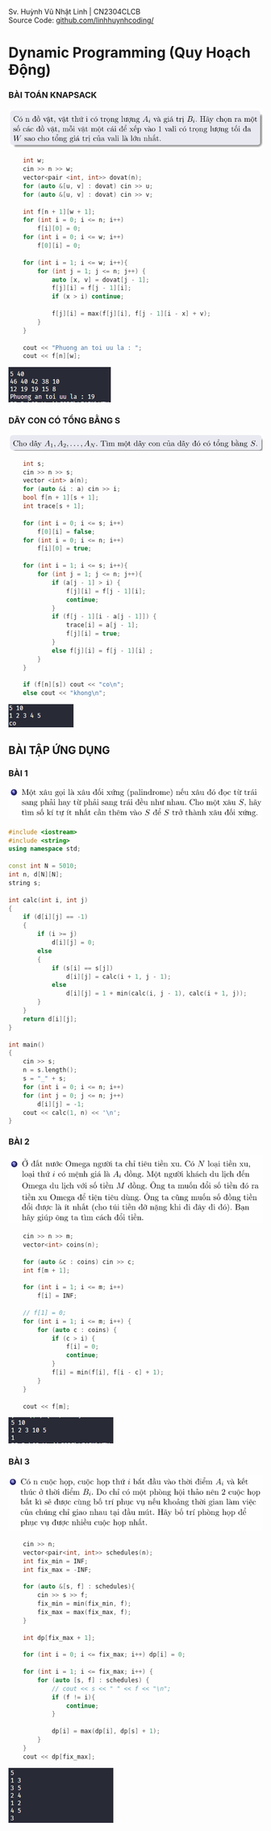 Sv. Huỳnh Vũ Nhật Linh |
CN2304CLCB  
Source Code: [github.com/linhhuynhcoding/](https://github.com/linhhuynhcoding/UTH-assignment/tree/master/d%26aAlgo/Lab5)

# Dynamic Programming (Quy Hoạch Động)

### BÀI TOÁN KNAPSACK 
![alt text](image-1.png)
```cpp
    int w;
    cin >> n >> w;
    vector<pair <int, int>> dovat(n);
    for (auto &[u, v] : dovat) cin >> u;
    for (auto &[u, v] : dovat) cin >> v;

    int f[n + 1][w + 1];
    for (int i = 0; i <= n; i++)
        f[i][0] = 0;
    for (int i = 0; i <= w; i++)
        f[0][i] = 0;

    for (int i = 1; i <= w; i++){
        for (int j = 1; j <= n; j++) {
            auto [x, v] = dovat[j - 1];
            f[j][i] = f[j - 1][i];
            if (x > i) continue;

            f[j][i] = max(f[j][i], f[j - 1][i - x] + v);
        }
    }
    
    cout << "Phuong an toi uu la : ";
    cout << f[n][w]; 
```
![alt text](image.png)


### DÃY CON CÓ TỔNG BẰNG S

![alt text](image-2.png)
```cpp
    int s;
    cin >> n >> s;
    vector <int> a(n);
    for (auto &i : a) cin >> i;
    bool f[n + 1][s + 1];
    int trace[s + 1];

    for (int i = 0; i <= s; i++)
        f[0][i] = false;
    for (int i = 0; i <= n; i++)
        f[i][0] = true;
    
    for (int i = 1; i <= s; i++){
        for (int j = 1; j <= n; j++){
            if (a[j - 1] > i) {
                f[j][i] = f[j - 1][i];       
                continue;
            }
            if (f[j - 1][i - a[j - 1]]) {
                trace[i] = a[j - 1];
                f[j][i] = true;
            }
            else f[j][i] = f[j - 1][i] ;
        }
    }

    if (f[n][s]) cout << "co\n";
    else cout << "khong\n";
```
![alt text](image-3.png)

## BÀI TẬP ỨNG DỤNG 

### BÀI 1
![alt text](image-8.png)
```cpp
#include <iostream>
#include <string>
using namespace std;

const int N = 5010;
int n, d[N][N];
string s;

int calc(int i, int j)
{
    if (d[i][j] == -1)
    {
        if (i >= j)
            d[i][j] = 0;
        else
        {
            if (s[i] == s[j])
                d[i][j] = calc(i + 1, j - 1);
            else
                d[i][j] = 1 + min(calc(i, j - 1), calc(i + 1, j));
        }
    }
    return d[i][j];
}

int main()
{
    cin >> s;
    n = s.length();
    s = "_" + s;
    for (int i = 0; i <= n; i++)
    for (int j = 0; j <= n; j++)
        d[i][j] = -1;
    cout << calc(1, n) << '\n';
}
```
### BÀI 2
![alt text](image-4.png)
``` cpp
    cin >> n >> m;
    vector<int> coins(n);

    for (auto &c : coins) cin >> c;
    int f[m + 1];

    for (int i = 1; i <= m; i++)
        f[i] = INF;

    // f[1] = 0;
    for (int i = 1; i <= m; i++) {
        for (auto c : coins) {
            if (c > i) {
                f[i] = 0;
                continue;
            }
            f[i] = min(f[i], f[i - c] + 1);
        }
    }

    cout << f[m];
```
![alt text](image-5.png)

### BÀI 3
![alt text](image-7.png)
``` cpp
    cin >> n;
    vector<pair<int, int>> schedules(n);
    int fix_min = INF;
    int fix_max = -INF;

    for (auto &[s, f] : schedules){
        cin >> s >> f;
        fix_min = min(fix_min, f);
        fix_max = max(fix_max, f);
    } 

    int dp[fix_max + 1];

    for (int i = 0; i <= fix_max; i++) dp[i] = 0;

    for (int i = 1; i <= fix_max; i++) {
        for (auto [s, f] : schedules) {
            // cout << s << " " << f << "\n";
            if (f != i){
                continue;
            }

            dp[i] = max(dp[i], dp[s] + 1);
        }
    }
    cout << dp[fix_max];
```
![alt text](image-6.png)